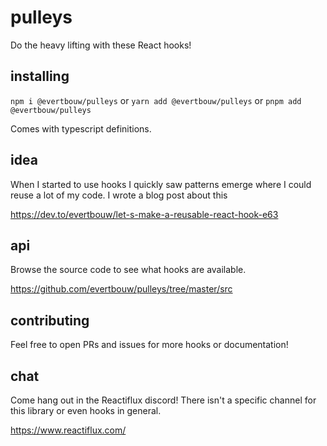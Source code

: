 # pulleys

Do the heavy lifting with these React hooks!

## installing

`npm i @evertbouw/pulleys` or `yarn add @evertbouw/pulleys` or `pnpm add @evertbouw/pulleys`

Comes with typescript definitions.

## idea

When I started to use hooks I quickly saw patterns emerge where I could reuse a lot of my code. I wrote a blog post about this

https://dev.to/evertbouw/let-s-make-a-reusable-react-hook-e63

## api

Browse the source code to see what hooks are available.

https://github.com/evertbouw/pulleys/tree/master/src

## contributing

Feel free to open PRs and issues for more hooks or documentation! 

## chat

Come hang out in the Reactiflux discord! There isn't a specific channel for this library or even hooks in general. 

https://www.reactiflux.com/
